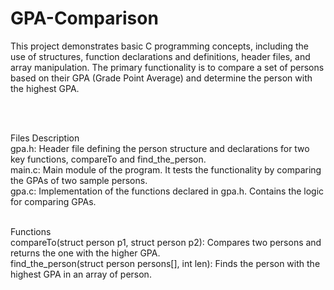 # GPA-Comparison

This project demonstrates basic C programming concepts, including the use of structures, function declarations and definitions, header files, and array manipulation. The primary functionality is to compare a set of persons based on their GPA (Grade Point Average) and determine the person with the highest GPA.

<br>
<br>

Files Description
<br>
gpa.h: Header file defining the person structure and declarations for two key functions, compareTo and find_the_person.
<br>
main.c: Main module of the program. It tests the functionality by comparing the GPAs of two sample persons.
<br>
gpa.c: Implementation of the functions declared in gpa.h. Contains the logic for comparing GPAs.
<br>
<br>

Functions
<br>
compareTo(struct person p1, struct person p2): Compares two persons and returns the one with the higher GPA.
<br>
find_the_person(struct person persons[], int len): Finds the person with the highest GPA in an array of person.
<br>
